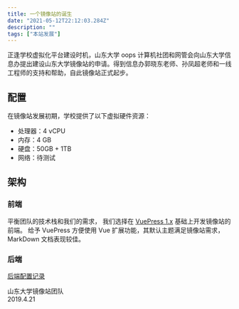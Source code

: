 ```yaml
---
title: 一个镜像站的诞生
date: "2021-05-12T22:12:03.284Z"
description: ""
tags: ["本站发展"]
---
```

正逢学校虚拟化平台建设时机，山东大学 oops 计算机社团和网管会向山东大学信息办提出建设山东大学镜像站的申请。得到信息办郭晓东老师、孙凤超老师和一线工程师的支持和帮助，自此镜像站正式起步。

## 配置

在镜像站发展初期，学校提供了以下虚拟硬件资源：

- 处理器：4 vCPU
- 内存：4 GB
- 硬盘：50GB + 1TB
- 网络：待测试

## 架构

### 前端

平衡团队的技术栈和我们的需求，
我们选择在 [VuePress 1.x](https://github.com/suxb201/Learning-and-Practicing) 基础上开发镜像站的前端。
给予 VuePress 方便使用 Vue 扩展功能，其默认主题满足镜像站需求，MarkDown 文档表现较佳。

### 后端

[后端配置记录](BackendConfigJournal.html)

山东大学镜像站团队  
2019.4.21
